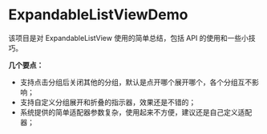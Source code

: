 # ExpandableListViewDemo

该项目是对 ExpandableListView 使用的简单总结，包括 API 的使用和一些小技巧。

**几个要点：**

* 支持点击分组后关闭其他的分组，默认是点开哪个展开哪个，各个分组互不影响；
* 支持自定义分组展开和折叠的指示器，效果还是不错的；
* 系统提供的简单适配器参数复杂，使用起来不方便，建议还是自己定义适配器；
